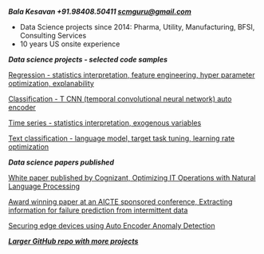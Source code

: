 ***Bala Kesavan +91.98408.50411 scmguru@gmail.com***

<ul><li>Data Science projects since 2014: Pharma, Utility, Manufacturing, BFSI, Consulting Services</li><li>10 years US onsite experience</li></ul>  
  
***Data science projects - selected code samples***  

[Regression - statistics interpretation, feature engineering, hyper parameter optimization, explanability](https://github.com/balawillgetyou/2021/blob/main/carPrices.ipynb)  

[Classification - T CNN (temporal convolutional neural network) auto encoder](https://github.com/balawillgetyou/2021/blob/main/anomalyDetection20210203.ipynb)  

[Time series - statistics interpretation, exogenous variables](https://github.com/balawillgetyou/2021/blob/main/timeSeriesAnalysisRestaurantData.ipynb)  

[Text classification - language model, target task tuning, learning rate optimization](https://github.com/balawillgetyou/2021/blob/main/FastAiPyTorchULMFiTTextClassifierWhoseLine_wStopWordsRemoval_20200701.ipynb)  

***Data science papers published***

[White paper published by Cognizant, Optimizing IT Operations with Natural Language Processing](https://www.cognizant.com/whitepapers/optimizing-it-operations-with-natural-language-processing-codex4914.pdf)  

[Award winning paper at an AICTE sponsored conference, Extracting information for failure prediction from intermittent data](https://iopscience.iop.org/article/10.1088/1757-899X/1110/1/012017/meta)

[Securing edge devices using Auto Encoder Anomaly Detection](https://github.com/balawillgetyou/dy/blob/f50f006bf8ed642c6c79800ddd00006ca4315ee0/AnomalyDetectionEdgeDevices20211120.pdf)  
  
  
[***Larger GitHub repo with more projects***](https://github.com/balawillgetyou/dy)
